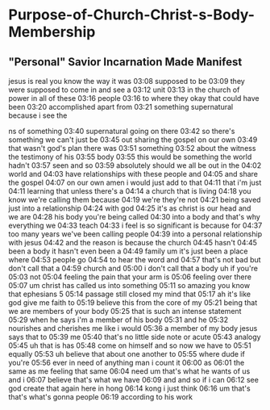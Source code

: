# Purpose-of-Church-Christ-s-Body-Membership
## "Personal" Savior Incarnation Made Manifest 

jesus is real you know the way it was
03:08
supposed to be
03:09
they were supposed to come in and see a
03:12
unit
03:13
in the church of power in all of these
03:16
people
03:16
to where they okay that could have been
03:20
accomplished apart from
03:21
something supernatural because i see the

ns of something
03:40
supernatural going on there
03:42
so there's something we can't just be
03:45
out sharing the gospel on our own
03:49
that wasn't god's plan there was
03:51
something
03:52
about the witness the testimony of his
03:55
body
03:55
this would be something the world hadn't
03:57
seen and so
03:59
absolutely should we all be out in the
04:02
world and
04:03
have relationships with these people and
04:05
and share the gospel
04:07
on our own amen i would just add to that
04:11
that i'm just
04:11
learning that unless there's a
04:14
a church that is living
04:18
you know we're calling them because
04:19
we're they're not
04:21
being saved just into a relationship
04:24
with god
04:25
it's as christ is our head and we are
04:28
his body you're being called
04:30
into a body and that's why everything we
04:33
teach
04:33
i feel is so significant is because for
04:37
too many years we've been calling people
04:39
into a personal relationship with jesus
04:42
and the reason is because the church
04:45
hasn't
04:45
been a body it hasn't even been a
04:49
family um it's just been a place where
04:53
people go
04:54
to hear the word and
04:57
that's not bad but don't call that a
04:59
church and
05:00
i don't call that a body uh if you're
05:03
not
05:04
feeling the pain that your arm is
05:06
feeling over there
05:07
um christ has called us into something
05:11
so amazing you know that ephesians 5
05:14
passage still closed my mind that
05:17
ah it's like god give me faith to
05:19
believe this from the core of my
05:21
being that we are members of your body
05:25
that is such an intense statement
05:29
when he says i'm a member of his body
05:31
and he
05:32
nourishes and cherishes me like i would
05:36
a member of my body jesus says that to
05:39
me
05:40
that's no little side note or acute
05:43
analogy
05:45
uh that is has
05:48
come on himself and so now we have to
05:51
equally
05:53
uh believe that about one another to
05:55
where dude if you're
05:56
ever in need of anything man i count it
06:00
as
06:01
the same as me feeling that same
06:04
need um that's what he wants of us and i
06:07
believe that's what we have
06:09
and and so if i can
06:12
see god create that again here in hong
06:14
kong i just think
06:16
um that's that's what's gonna people
06:19
according to his work
